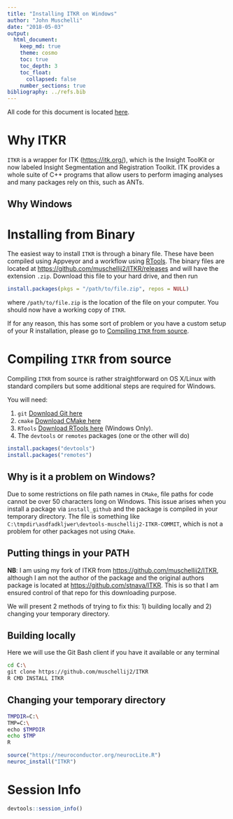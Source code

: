 ```yaml
---
title: "Installing ITKR on Windows"
author: "John Muschelli"
date: "2018-05-03"
output: 
  html_document:
    keep_md: true
    theme: cosmo
    toc: true
    toc_depth: 3
    toc_float:
      collapsed: false
    number_sections: true      
bibliography: ../refs.bib      
---
```




All code for this document is located [here](https://github.com/muschellij2/neuroc/blob/master/itkr_windows/index.Rmd).

# Why ITKR

`ITKR` is a wrapper for ITK (https://itk.org/), which is the Insight ToolKit or now labeled Insight Segmentation and Registration Toolkit.  ITK provides a whole suite of C++ programs that allow users to perform imaging analyses and many packages rely on this, such as ANTs.  

## Why Windows



# Installing from Binary

The easiest way to install `ITKR` is through a binary file.  These have been compiled using Appveyor and a workflow using [RTools](https://cran.r-project.org/bin/windows/Rtools/).  The binary files are located at https://github.com/muschellij2/ITKR/releases and will have the extension `.zip`.  Download this file to your hard drive, and then run 


```r
install.packages(pkgs = "/path/to/file.zip", repos = NULL)
```
where `/path/to/file.zip` is the location of the file on your computer.  You should now have a working copy of `ITKR`. 

If for any reason, this has some sort of problem or you have a custom setup of your R installation, please go to [Compiling `ITKR` from source](#compiling-itkr-from-source).

# Compiling `ITKR` from source

Compiling `ITKR` from source is rather straightforward on OS X/Linux with standard compilers but some additional steps are required for Windows.  

You will need:
1. `git` [Download Git here](https://git-scm.com/downloads)
2. `cmake` [Download CMake here](https://cmake.org/download/)
3. `RTools` [Download RTools here](https://cran.r-project.org/bin/windows/Rtools/) (Windows Only).
4. The `devtools` or `remotes` packages (one or the other will do)

```r
install.packages("devtools")
install.packages("remotes")
```

## Why is it a problem on Windows?

Due to some restrictions on file path names in `CMake`, file paths for code cannot be over 50 characters long on Windows.  This issue arises when you install a package via `install_github` and the package is compiled in your temporary directory.   The file is something like `C:\tmpdir\asdfadkljwer\devtools-muschellij2-ITKR-COMMIT`, which is not a problem for other packages not using `CMake`. 

## Putting things in your PATH




**NB**: I am using my fork of ITKR from https://github.com/muschellij2/ITKR, although I am not the author of the package and the original authors package is located at https://github.com/stnava/ITKR.  This is so that I am ensured control of that repo for this downloading purpose. 


We will present 2 methods of trying to fix this: 1) building locally and 2) changing your temporary directory.
 
## Building locally 

Here we will use the Git Bash client if you have it available or any terminal 
```bash
cd C:\
git clone https://github.com/muschellij2/ITKR
R CMD INSTALL ITKR
```


## Changing your temporary directory

```bash
TMPDIR=C:\
TMP=C:\
echo $TMPDIR
echo $TMP
R
```


```r
source("https://neuroconductor.org/neurocLite.R")
neuroc_install("ITKR")    
```




# Session Info


```r
devtools::session_info()
```
